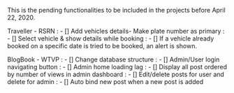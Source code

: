 This is the pending functionalities to be included in the projects before April 22, 2020.

Traveller - RSRN
: - [] Add vehicles details- Make plate number as primary
: - [] Select vehicle & show details while booking
: - [] If a vehicle already booked on a specific date is tried to be booked, an alert is shown.

BlogBook - WTVP
: - [] Change database structure
: - [] Admin/User login navigating button
: - [] Admin home loading lag
: - [] Display all post ordered by number of views in admin dashboard
: - [] Edit/delete posts for user and delete for admin
: - [] Auto bind new post when a new post is added
